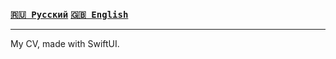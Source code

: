 <kbd>**[🇷🇺 Русский](sqeezelemon.github.com/cv/ru.pdf)**</kbd>
<kbd>**[🇬🇧 English](sqeezelemon.github.com/cv/en.pdf)**</kbd>

***

My CV, made with SwiftUI.
